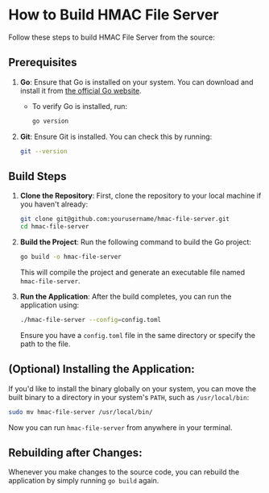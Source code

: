 
# How to Build HMAC File Server

Follow these steps to build HMAC File Server from the source:

## Prerequisites

1. **Go**: Ensure that Go is installed on your system. You can download and install it from [the official Go website](https://golang.org/dl/).
   - To verify Go is installed, run:
     ```bash
     go version
     ```

2. **Git**: Ensure Git is installed. You can check this by running:
   ```bash
   git --version
   ```

## Build Steps

1. **Clone the Repository**:
   First, clone the repository to your local machine if you haven't already:
   ```bash
   git clone git@github.com:yourusername/hmac-file-server.git
   cd hmac-file-server
   ```

2. **Build the Project**:
   Run the following command to build the Go project:
   ```bash
   go build -o hmac-file-server
   ```
   This will compile the project and generate an executable file named `hmac-file-server`.

3. **Run the Application**:
   After the build completes, you can run the application using:
   ```bash
   ./hmac-file-server --config=config.toml
   ```
   Ensure you have a `config.toml` file in the same directory or specify the path to the file.

## (Optional) Installing the Application:

If you'd like to install the binary globally on your system, you can move the built binary to a directory in your system's `PATH`, such as `/usr/local/bin`:

```bash
sudo mv hmac-file-server /usr/local/bin/
```

Now you can run `hmac-file-server` from anywhere in your terminal.

## Rebuilding after Changes:

Whenever you make changes to the source code, you can rebuild the application by simply running `go build` again.
